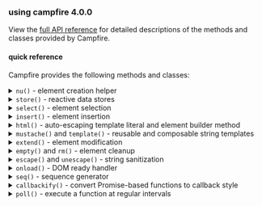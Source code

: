 ### using campfire 4.0.0

View the [full API reference](/site/docs/modules/campfire.html) for detailed
descriptions of the methods and classes provided by Campfire.

#### quick reference

Campfire provides the following methods and classes:

<details>
<summary><code>nu()</code> - element creation helper</summary>

Creates a new DOM element with a fluent builder API.

##### Create a simple element

```js
const [div] = cf.nu("div")
  .content("Hello World")
  .attr("id", "greeting")
  .done();
```

##### Button with click handler

```js
const [button] = cf.nu("button#submit.primary")
  .content("Submit")
  .attr("type", "submit")
  .on("click", () => console.log("Clicked!"))
  .style("backgroundColor", "blue")
  .done();
```

##### Element with classes

```js
const [card] = cf.nu(".card.shadow") // Creates div by default
  .content("Card content")
  .done();
```

##### Element with reactive template using NuBuilder::html()

```js
const name = cf.store({ value: "John" });
const role = cf.store({ value: "User" });

const [profile] = cf.nu("div.profile")
  .deps({ name, role })
  // render function runs again whenever name/role change
  .render(({ name, role }, { b }) =>
    b
      .html`<h2>${name}</h2><p>Role: ${role}</p>`
      .style("color", role === "Admin" ? "red" : "blue")
  )
  .done();
```

##### Reactive content with builder pattern

```js
const name = cf.store({ value: "John" });
const admin = cf.store({ value: false });

const [greeting] = cf.nu("h1")
  .deps({ name, admin })
  .render(({ name, admin }, { b }) => b
    .content(`Hello, ${name}!`)
    .style("color", admin ? "red" : "black")
    .attr("title", admin ? "Administrator" : "User");
  )
  .done();
```

##### Direct HTML templating in render function

```js
const name = cf.store({ value: "John" });

const renderGreeting = (name: string) => 
  cf.html`<span>Hello, ${name}</span>`

const [greeting] = cf.nu("h1")
  .deps({ name })
  // b.html() sets innerHTML without escaping
  // use b.content() to do it safely
  .render(({ name }, { b }) => b.html(renderGreeting(name)))
  .done();

// or you can disable escaping with nu(...).raw(true).done()
```

##### Select multiple created elements with `.gimme()`

```js
const [card, title, desc] = cf.nu("div.card")
  .html(`
    <h2 class="title">Card Title</h2>
    <p class="desc">Description</p>
  `)
  .gimme(".title", ".desc") // Variadic - pass any number of selectors
  .done();
```

##### Compose elements with reactive children

```js
const parentData = cf.store({ value: "Parent content" });
const childData = cf.store({ value: "Child content" });
// Parent with slots for child components
const [parent] = cf.nu("section", {
  deps: { data: parentData },
  render: ({ data }) => `
    <h3>${data}</h3>
    <cf-slot name="child"></cf-slot>
  `,
  children: {
    // Child components maintain independent reactivity
    // and are preserved between re-renders of the parent
    child: cf.nu("div")
      .deps({ data: childData })
      .render(({ data }) => data)
      .done(),
  },
}).done();
```

##### Using an existing element with nu()

```js
// Get a reference to an existing element
const existing = document.getElementById("my-element");

// Add reactive behavior to it
cf.nu(existing, {
  deps: { message },
  render: ({ message }, { b }) => {
    return b
      .content(`Current message: ${message}`)
      .style("color", message.length > 20 ? "red" : "black");
  },
}).done();
```

##### Clearing attributes and styles conditionally

```js
const disabled = cf.store({ value: false });
const theme = cf.store({ value: "light" });

const themes = {
  dark: { backgroundColor: "#303030", color: "white" },
  light: { backgroundColor: "#f5f4f0", color: "#202020" },
};

const [button] = cf.nu("button")
  .content("Click me")
  .deps({ disabled, theme })
  .render(({ disabled, theme }, { b }) => {
    // Conditionally set or clear attributes (empty string clears)
    b.attr("disabled", disabled ? "disabled" : "");

    b.style("backgroundColor", themes[theme].backgroundColor);
    b.style("color", themes[theme].color);
    return b;
  })
  // assign click listener
  .on("click", () => theme.update(theme.value === "light" ? "dark" : "light"))
  .done();
```

</details>

<details>
<summary><code>store()</code> - reactive data stores</summary>

Creates reactive data stores to manage state with automatic UI updates.

##### A simple value store

```js
const counter = cf.store({ value: 0 });
counter.update(5); // Sets value to 5
counter.value; // Gets current value (5)
```

##### Subscribe to changes

```js
counter.on("change", (event) => {
  console.log(`Value changed to ${event.value}`);
});
```

##### List store for arrays

```js
const todoList = cf.store({ type: "list", value: ["Buy milk"] });
todoList.push("Walk dog"); // Adds to the end
todoList.remove(0); // Removes first item
todoList.clear(); // Empties the list
```

##### Map store for key-value data

```js
const user = cf.store({
  type: "map",
  value: { name: "John", age: 30 },
});
user.set("location", "New York"); // Add/update a property
user.delete("age"); // Remove a property
user.clear(); // Empty the map
```

##### Subscribe to all events with any()

```js
todoList.any((event) => {
  console.log(`Event type: ${event.type}`);
});
```

</details>

<details>
<summary><code>select()</code> - element selection</summary>

Selects elements from the DOM with a unified API.

##### Select a single element (returns an array with one item)

```js
const [header] = cf.select({ s: "#page-header" });
// or if you need the ref for passing somewhere:
const header = cf.select({ s: "#page-header", single: true });
```

##### Select from a specific parent element

```js
const [submitButton] = cf.select({
  s: 'button[type="submit"]',
  from: formElement,
});
```

##### Select multiple elements

```js
const paragraphs = cf.select({
  s: "p",
  all: true,
});
```

##### Combining with other operations

```js
cf.select({ s: ".cards", all: true }).forEach((card) => {
  cf.extend(card, { style: { border: "1px solid black" } });
});
```

</details>

<details>
<summary><code>insert()</code> - element insertion</summary>

Inserts elements into the DOM at specific positions.

##### Insert at the end of a container

```js
cf.insert([elt], { into: container });
```

##### Insert at the start of a container

```js
cf.insert([elt], { into: container, at: "start" });
```

##### Insert before (as siblings of) another element

```js
cf.insert([elt], { before: referenceElement });
```

##### Insert multiple elements after (as siblings of) another element

```js
cf.insert([elt1, elt2], { after: referenceElement });
```

##### Create and insert in one step

```js
cf.insert(cf.nu().content("New content").done(), { into: document.body });
```

</details>

<details>
<summary><code>html()</code> - auto-escaping template literal and element builder method</summary>

Creates HTML strings with automatic escaping of interpolated values.

##### Basic usage with automatic escaping

```js
const username = '<script>alert("XSS")</script>';
const greeting = cf.html`Hello, ${username}!`;
// Result: "Hello, &lt;script&gt;alert("XSS")&lt;/script&gt;!"
```

##### Use r() to disable escaping for trusted content

```js
const trusted = cf.r('"<b>Bold text</b>"');
const message = cf.html`Safe message: ${trusted}`;
// Result: "Safe message: "<b>Bold text</b>""
```

##### Use with element creation

```js
const [div] = cf.nu("div")
  .deps({ user })
  // .html() is equivalent to .content().raw(true)
  .html(({ user }) => cf.html`<h1>Title</h1><p>${user}</p>`)
  .done();
```

</details>

<details>
<summary><code>mustache()</code> and <code>template()</code> - reusable and composable string templates</summary>

A lightweight implementation of the Mustache templating system for string
interpolation.

##### Basic variable interpolation (escaped by default)

```js
const result = cf.mustache("Hello, {{ name }}!", { name: "John" });
// Result: "Hello, John!"
```

##### Unescaped HTML content

```js
const result = cf.mustache("Welcome, {{{ userHtml }}}!", {
  userHtml: "<b>Admin</b>",
});
// Result: "Welcome, <b>Admin</b>!"
```

##### Sections - conditionally show content

```js
const result = cf.mustache(
  "{{#loggedIn}}Welcome back!{{/loggedIn}}{{^loggedIn}}Please log in.{{/loggedIn}}",
  { loggedIn: true },
);
// Result: "Welcome back!"
```

##### Array iteration with sections

```js
const result = cf.mustache(
  "<ul>{{#items}}<li>{{name}}</li>{{/items}}</ul>",
  { items: [{ name: "Item 1" }, { name: "Item 2" }] },
);
```

##### Working with primitive arrays

```js
const result = cf.mustache(
  "Numbers: {{#numbers}}{{.}}, {{/numbers}}",
  { numbers: [1, 2, 3] },
);
// Result: "Numbers: 1, 2, 3, "
```

##### Context changes with object values

```js
const result = cf.mustache(
  "{{#user}}Name: {{name}}, Age: {{age}}{{/user}}",
  { user: { name: "John", age: 30 } },
);
// Result: "Name: John, Age: 30"
```

##### Nested sections

```js
const result = cf.mustache(
  "{{#user}}{{name}} {{#admin}}(Admin){{/admin}}{{^admin}}(User){{/admin}}{{/user}}",
  { user: { name: "John", admin: true } },
);
// Result: "John (Admin)"
```

##### Escaping mustache syntax

```js
const result = cf.mustache(
  "This is not a variable: \\{{ name }}",
  { name: "John" },
);
// Result: "This is not a variable: {{ name }}"
```

##### Create reusable template function (compile once, render many times)

```js
// Compile template once
const greet = cf.template("Hello, {{ name }}!");

// Use multiple times with different data
const aliceGreeting = greet({ name: "Alice" }); // "Hello, Alice!"
const bobGreeting = greet({ name: "Bob" }); // "Hello, Bob!"
```

</details>

<details>
<summary><code>extend()</code> - element modification</summary>

Modifies existing DOM elements with the same options as <code>nu()</code>.

##### Basic usage

```js
const element = document.querySelector("#my-element");
cf.extend(element, {
  contents: "New content",
  style: { color: "red", fontSize: "16px" },
});
```

##### Add event handlers

```js
cf.extend(element, {
  on: {
    click: () => console.log("Clicked!"),
    mouseover: () => element.style.opacity = "0.8",
  },
});
```

##### With reactive data

```js
const titleStore = cf.store({ value: "Initial Title" });

cf.extend(pageHeader, {
  contents: ({ title }) => `Page: ${title}`,
  deps: { title: titleStore },
});
```

##### Composing elements with extend

```js
const childContent = cf.store({ value: "Child text" });

cf.extend(container, {
  contents: `<h2>Container</h2>
<cf-slot name="childSlot"></cf-slot>`,
  raw: true,
  children: {
    childSlot: cf.nu("span")
      .deps({ childContent })
      .content(({ childContent }) => childContent)
      .ref(),
  },
});
```

</details>

<details>
<summary><code>empty()</code> and <code>rm()</code> - element cleanup</summary>

Remove elements or their contents from the DOM.

##### Empty an element (removes all children)

```js
cf.empty(container);
```

##### Remove element entirely

```js
cf.rm(element);
```

</details>

<details>
<summary><code>escape()</code> and <code>unescape()</code> - string sanitization</summary>

Simple HTML escaping and unescaping utilities. These are the bare minimum for
inserting text into the DOM - you should look to a different library for more
complex needs.

```js
escape("<script>alert('XSS')</script>"); // "&lt;script&gt;alert('XSS')&lt;/script&gt;"

// Unescape previously escaped strings
unescape("&lt;script&gt;alert('XSS')&lt;/script&gt;"); // "<script>alert('XSS')</script>"
```

</details>

<details>
<summary><code>onload()</code> - DOM ready handler</summary>

Executes code when the DOM is fully loaded.

```js
cf.onload(() => {
  // Initialize application
  const [app] = cf.nu("div#app").done();
  cf.insert(app, { into: document.body });
});
```

</details>

<details>
<summary><code>seq()</code> - sequence generator</summary>

Generates numerical sequences for iteration.

##### Range from 0 to 5 (exclusive)

```js
cf.seq(5); // [0, 1, 2, 3, 4]
```

##### Range from 2 to 7 (exclusive)

```js
cf.seq(2, 7); // [2, 3, 4, 5, 6]
```

##### Range with custom step

```js
cf.seq(1, 10, 2); // [1, 3, 5, 7, 9]
```

##### Creating multiple elements with seq

```js
cf.seq(5).forEach((i) => {
  const [item] = cf.nu("li")
    .content(`Item ${i + 1}`)
    .done();
  cf.insert(item, { into: listElement });
});
```

</details>

<details>
<summary><code>callbackify()</code> - convert Promise-based functions to callback style</summary>

Converts a function that returns a Promise into a function that accepts a
Node-style callback. Especially useful for using async operations in Store event
handlers.

##### Using with Store event handlers

```js
// Store event handlers are expected to be synchronous
// This pattern enables async operations without marking the handler as async

// Define an async operation
const loadEditorAsync = async (postId) => {
  const content = await fetchPostContent(postId);
  const [element, editor] = await createEditor(content);
  return { element, editor };
};

// In a store subscription:
postStore.on("update", (event) => {
  // Launch the async operation properly
  callbackify(loadEditorAsync)(
    (err, result) => {
      if (err) {
        console.error("Failed to load editor:", err);
        return;
      }

      // Handle the result when the async operation completes
      const { element, editor } = result;
      cf.insert(element, { into: container });
      postStore.set("editor", editor);
    },
    event.value,
  );
});
```

##### Integrating with callback-based APIs

```js
// Original async function
const getUser = async (userId) => {
  const response = await fetch(`/api/users/${userId}`);
  return response.json();
};

// Convert to callback style
const getUserCb = cf.callbackify(getUser);

// Use with a callback
getUserCb((err, data) => {
  if (err) {
    console.error("Error:", err);
    return;
  }
  console.log("User data:", data);
}, "12345");
```

##### Error handling with callbackify

```js
const processItems = async (items) => {
  // This might throw errors
  const results = await Promise.all(items.map(processItem));
  return results;
};

// Safe error handling with callbackify
cf.store({ value: [] }).on("update", (event) => {
  cf.callbackify(processItems)(
    (error, results) => {
      if (error) {
        errorStore.update(`Processing failed: ${error.message}`);
        return;
      }
      resultStore.update(results);
    },
    event.value,
  );
});
```

</details>

<details>
<summary><code>poll()</code> - execute a function at regular intervals</summary>

Repeatedly executes a function at specified intervals with proper cleanup.

##### Basic polling example

```js
// Check for updates every 5 seconds, starting 5 seconds from now
const stopPolling = cf.poll(() => checkMessages(user), 5000);

// Or call immediately:
const stopPolling = cf.poll(
  () => checkMessages(user),
  5000,
  /* callNow */ true,
);

// Later, when you want to stop polling:
stopPolling();
```

##### Passing messages out of poll()

You can use stores to pass messages out of the poll function, aside from just
using good old-fashioned closures:

```js
const messages = cf.store({ type: "list", value: [] });

const stopMessagePolling = cf.poll(
  () => {
    fetch("/api/messages")
      .then((response) => response.json())
      .then((data) => messages.update(data));
  },
  10000,
  true,
);

// Cancel polling when component is removed
const cleanup = () => {
  stopMessagePolling();
  messages.dispose();
};
```

</details>
